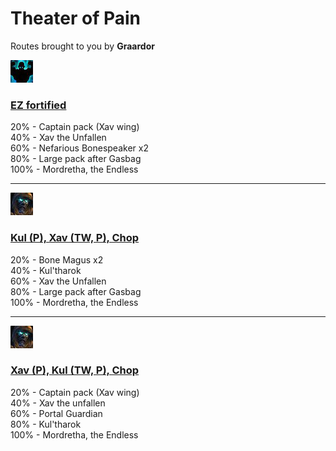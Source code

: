 # Theater of Pain


Routes brought to you by **Graardor**



![Fortified](../__media/fortified.png)

### [EZ fortified](https://raw.githubusercontent.com/holicron/Routes/main/Theater%20of%20Pain/EZ%20Fortified.txt)

20% - Captain pack (Xav wing)\
40% - Xav the Unfallen\
60% - Nefarious Bonespeaker x2\
80% - Large pack after Gasbag\
100% - Mordretha, the Endless

---


![Tyrannical](../__media/tyrannical.png)

### [Kul (P), Xav (TW, P), Chop](https://raw.githubusercontent.com/holicron/Routes/main/Theater%20of%20Pain/Kul%20(P)%2C%20Xav%20(TW%2C%20P)%2C%20Chop.txt)

20% - Bone Magus x2\
40% - Kul'tharok\
60% - Xav the Unfallen\
80% - Large pack after Gasbag\
100% - Mordretha, the Endless

---

![Tyrannical](../__media/tyrannical.png)

### [Xav (P), Kul (TW, P), Chop](https://raw.githubusercontent.com/holicron/Routes/main/Theater%20of%20Pain/Xav%20(P)%2C%20Kul%20(TW%2C%20P)%2C%20Chop.txt)


20% - Captain pack (Xav wing)\
40% - Xav the unfallen\
60% - Portal Guardian\
80% - Kul'tharok\
100% - Mordretha, the Endless